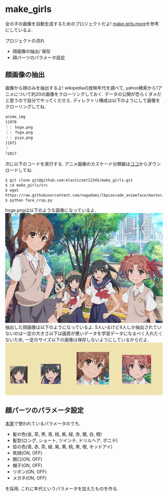 # make_girls
女の子の画像を自動生成するためのプロジェクトだよ!
<a href="http://make.girls.moe/#/">make.girls.more</a>を参考にしているよ.

プロジェクトの流れ
+ 顔画像の抽出/ 保存
+ 顔パーツのパラメータ設定

## 顔画像の抽出
画像から顔のみを抽出するよ!
wikipediaの放映年代を調べて, yahoo検索から1アニメについて約20の画像をクローリングしておく.
データの公開が恐らくダメだと思うので自分でやってくだせえ.
ディレクトリ構成は以下のようにして画像をクローリングしてね.
```sh
anime_img
├1970
｜｜ hoge.png
｜｜ fuga.png
｜｜ piyo.png
├1971
｜　
└2017
```
次に以下のコードを実行する.
アニメ画像のカスケード分類器は<a href="https://github.com/nagadomi/lbpcascade_animeface">ココ</a>からダウンロードしてね.
```
$ git clone git@github.com:elasticnet12345/make_girls.git
$ cd make_girls/src
$ wget https://raw.githubusercontent.com/nagadomi/lbpcascade_animeface/master/lbpcascade_animeface.xml
$ python face_crop.py 
```
hoge.pngは以下のような画像になっているよ.
<img src="img/57569.png" alt="元画像" title="元画像"><br>
抽出した顔画像は以下のようになっているよ.
5人いるけど4人しか抽出されていないのは一定の大きさ以下は画質が悪いデータを学習データになるべく入れたくないため,
一定のサイズ以下の画像は保存しないようにしているからだよ.
<img src="img/croped_face.png" alt="croped" title="croped"><br>

## 顔パーツのパラメータ設定
<a href="http://make.girls.moe/#/">本家</a>で使われているパラメータのうち, <br>
- 髪の色(金, 茶, 黒, 青, 桃, 紫, 緑, 赤, 銀, 白, 橙)
- 髪型(ロング, ショート, ツインテ, ドリルヘア, ポニテ) 
- 目の色(青, 赤, 茶, 緑, 紫, 黄, 桃, 黒, 橙, オッドアイ)
- 笑顔(ON, OFF)
- 開口(ON, OFF)
- 帽子(ON, OFF)
- リボン(ON, OFF)
- メガネ(ON, OFF)

を採用. これに年代というパラメータを加えたものを作る.








